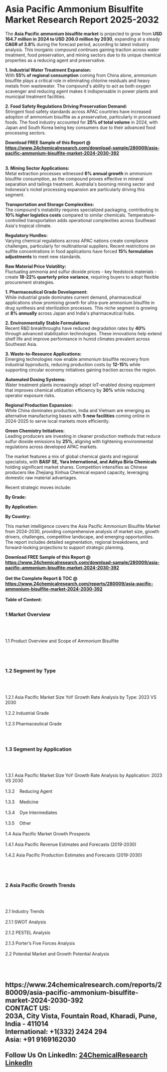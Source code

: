 <h1>Asia Pacific Ammonium Bisulfite  Market Research Report 2025-2032</h1><p>The <strong>Asia Pacific ammonium bisulfite market</strong> is projected to grow from <strong>USD 164.7 million in 2024 to USD 206.0 million by 2030</strong>, expanding at a steady <strong>CAGR of 3.8%</strong> during the forecast period, according to latest industry analysis. This inorganic compound continues gaining traction across water treatment, food preservation, and mining sectors due to its unique chemical properties as a reducing agent and preservative.</p><p><strong>1. Industrial Water Treatment Expansion:</strong><br>
With <strong>55% of regional consumption</strong> coming from China alone, ammonium bisulfite plays a critical role in eliminating chlorine residuals and heavy metals from wastewater. The compound's ability to act as both oxygen scavenger and reducing agent makes it indispensable in power plants and municipal treatment facilities.</p><p><strong>2. Food Safety Regulations Driving Preservation Demand:</strong><br>
Stringent food safety standards across APAC countries have increased adoption of ammonium bisulfite as a preservative, particularly in processed foods. The food industry accounted for <strong>25% of total volume</strong> in 2024, with Japan and South Korea being key consumers due to their advanced food processing sectors.</p><div><b>Download FREE Sample of this Report @ 
            <a href="https://www.24chemicalresearch.com/download-sample/280009/asia-pacific-ammonium-bisulfite-market-2024-2030-392">
            https://www.24chemicalresearch.com/download-sample/280009/asia-pacific-ammonium-bisulfite-market-2024-2030-392</a></b></div><br><p><strong>3. Mining Sector Applications:</strong><br>
Metal extraction processes witnessed <strong>6% annual growth</strong> in ammonium bisulfite consumption, as the compound proves effective in mineral separation and tailings treatment. Australia's booming mining sector and Indonesia's nickel processing expansion are particularly driving this segment.</p><p><strong>Transportation and Storage Complexities:</strong><br>
    The compound's instability requires specialized packaging, contributing to <strong>10% higher logistics costs</strong> compared to similar chemicals. Temperature-controlled transportation adds operational complexities across Southeast Asia's tropical climate.</p><p><strong>Regulatory Hurdles:</strong><br>
    Varying chemical regulations across APAC nations create compliance challenges, particularly for multinational suppliers. Recent restrictions on sulfite concentrations in food applications have forced <strong>15% formulation adjustments</strong> to meet new standards.</p><p><strong>Raw Material Price Volatility:</strong><br>
    Fluctuating ammonia and sulfur dioxide prices - key feedstock materials - create <strong>18-22% quarterly price variance</strong>, requiring buyers to adopt flexible procurement strategies.</p><p><strong>1. Pharmaceutical Grade Development:</strong><br>
While industrial grade dominates current demand, pharmaceutical applications show promising growth for ultra-pure ammonium bisulfite in drug synthesis and sterilization processes. This niche segment is growing at <strong>8% annually</strong> across Japan and India's pharmaceutical hubs.</p><p><strong>2. Environmentally Stable Formulations:</strong><br>
Recent R&amp;D breakthroughs have reduced degradation rates by <strong>40%</strong> through advanced stabilization technologies. These innovations help extend shelf life and improve performance in humid climates prevalent across Southeast Asia.</p><p><strong>3. Waste-to-Resource Applications:</strong><br>
Emerging technologies now enable ammonium bisulfite recovery from industrial byproducts, reducing production costs by <strong>12-15%</strong> while supporting circular economy initiatives gaining traction across the region.</p><p><strong>Automated Dosing Systems:</strong><br>
    Water treatment plants increasingly adopt IoT-enabled dosing equipment that improves chemical utilization efficiency by <strong>30%</strong> while reducing operator exposure risks.</p><p><strong>Regional Production Expansion:</strong><br>
    While China dominates production, India and Vietnam are emerging as alternative manufacturing bases with <strong>5 new facilities</strong> coming online in 2024-2025 to serve local markets more efficiently.</p><p><strong>Green Chemistry Initiatives:</strong><br>
    Leading producers are investing in cleaner production methods that reduce sulfur dioxide emissions by <strong>25%</strong>, aligning with tightening environmental regulations across developed APAC markets.</p><p>The market features a mix of global chemical giants and regional specialists, with <strong>BASF SE, Yara International, and Aditya Birla Chemicals</strong> holding significant market shares. Competition intensifies as Chinese producers like Zhejiang Xinhua Chemical expand capacity, leveraging domestic raw material advantages.</p><p>Recent strategic moves include:</p><p><strong>By Grade:</strong></p><p><strong>By Application:</strong></p><p><strong>By Country:</strong></p><p>This market intelligence covers the Asia Pacific Ammonium Bisulfite Market from 2024-2030, providing comprehensive analysis of market size, growth drivers, challenges, competitive landscape, and emerging opportunities. The report includes detailed segmentation, regional breakdowns, and forward-looking projections to support strategic planning.</p><div><b>Download FREE Sample of this Report @ 
            <a href="https://www.24chemicalresearch.com/download-sample/280009/asia-pacific-ammonium-bisulfite-market-2024-2030-392">
            https://www.24chemicalresearch.com/download-sample/280009/asia-pacific-ammonium-bisulfite-market-2024-2030-392</a></b></div><br><div><b>Get the Complete Report & TOC @ 
            <a href="https://www.24chemicalresearch.com/reports/280009/asia-pacific-ammonium-bisulfite-market-2024-2030-392">
            https://www.24chemicalresearch.com/reports/280009/asia-pacific-ammonium-bisulfite-market-2024-2030-392</a></b></div><br>
            <b>Table of Content:</b><p><h2><span style="font-size:16px"><strong>1 Market Overview&nbsp;&nbsp; &nbsp;</strong></span></h2><br />
<br />
<p>1.1 Product Overview and Scope of Ammonium Bisulfite &nbsp;</p><br />
<br />
<h2><strong><span style="font-size:16px">1.2 Segment by Type&nbsp;&nbsp; &nbsp;</span></strong></h2><br />
<br />
<p>1.2.1 Asia Pacific Market Size YoY Growth Rate Analysis by Type: 2023 VS 2030&nbsp;&nbsp; &nbsp;<br /><br />
1.2.2 Industrial Grade&nbsp;&nbsp; &nbsp;<br /><br />
1.2.3 Pharmaceutical Grade<br /><br />
<br />
<h2><span style="font-size:16px"><strong>1.3 Segment by Application&nbsp;&nbsp;</strong></span></h2><br />
<br />
<p>1.3.1 Asia Pacific Market Size YoY Growth Rate Analysis by Application: 2023 VS 2030&nbsp;&nbsp; &nbsp;<br /><br />
1.3.2&nbsp;&nbsp; &nbsp;Reducing Agent<br /><br />
1.3.3&nbsp;&nbsp; &nbsp;Medicine<br /><br />
1.3.4&nbsp;&nbsp; &nbsp;Dye Intermediates<br /><br />
1.3.5&nbsp;&nbsp; &nbsp;Other<br /><br />
1.4 Asia Pacific Market Growth Prospects&nbsp;&nbsp; &nbsp;<br /><br />
1.4.1 Asia Pacific Revenue Estimates and Forecasts (2019-2030)&nbsp;&nbsp; &nbsp;<br /><br />
1.4.2 Asia Pacific Production Estimates and Forecasts (2019-2030)&nbsp;&nbsp;</p><br />
<br />
<h2><span style="font-size:16px"><strong>2 Asia Pacific Growth Trends&nbsp;&nbsp; &nbsp;</strong></span></h2><br />
<br />
<p>2.1 Industry Trends&nbsp;&nbsp; &nbsp;<br /><br />
2.1.1 SWOT Analysis&nbsp;&nbsp; &nbsp;<br /><br />
2.1.2 PESTEL Analysis&nbsp;&nbsp; &nbsp;<br /><br />
2.1.3 Porter&rsquo;s Five Forces Analysis&nbsp;&nbsp; &nbsp;<br /><br />
2.2 Potential Market and Growth Potential Analysis&nbsp;&nbsp; &nbsp;</p><br />
<br />
<h2><span style="font-size:16</p><div><b>Get the Complete Report & TOC @ 
            <a href="https://www.24chemicalresearch.com/reports/280009/asia-pacific-ammonium-bisulfite-market-2024-2030-392">
            https://www.24chemicalresearch.com/reports/280009/asia-pacific-ammonium-bisulfite-market-2024-2030-392</a></b></div><br><b>CONTACT US:</b><br>
            203A, City Vista, Fountain Road, Kharadi, Pune, India - 411014<br>
            International: +1(332) 2424 294<br>
            Asia: +91 9169162030 <br><br>
            Follow Us On LinkedIn: <a href="https://www.linkedin.com/company/24chemicalresearch/">24ChemicalResearch LinkedIn</a>